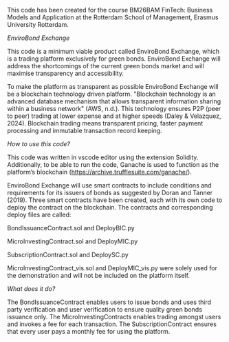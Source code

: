 This code has been created for the course BM26BAM FinTech: Business Models and Application at the Rotterdam School of Management, Erasmus University Rotterdam. 

*EnviroBond Exchange*

This code is a minimum viable product called EnviroBond Exchange, which is a trading platform exclusively for green bonds. 
EnviroBond Exchange will address the shortcomings of the current green bonds market and will maximise transparency and accessibility. 

To make the platform as transparent as possible EnviroBond Exchange will be a blockchain technology driven platform. 
"Blockchain technology is an advanced database mechanism that allows transparent information sharing within a business network" (AWS, n.d.). 
This technology ensures P2P (peer to peer) trading at lower expense and at higher speeds (Daley \& Velazquez, 2024). 
Blockchain trading means transparent pricing, faster payment processing and immutable transaction record keeping. 

*How to use this code?*

This code was written in vscode editor using the extension Solidity. 
Additionally, to be able to run the code, Ganache is used to function as the platform’s blockchain (https://archive.trufflesuite.com/ganache/). 

EnviroBond Exchange will use smart contracts to include conditions and requirements for its issuers of bonds as suggested by Doran and Tanner (2019). 
Three smart contracts have been created, each with its own code to deploy the contract on the blockchain. 
The contracts and corresponding deploy files are called:

BondIssuanceContract.sol and DeployBIC.py 

MicroInvestingContract.sol and DeployMIC.py 

SubscriptionContract.sol and DeploySC.py 

MicroInvestingContract_vis.sol and DeployMIC_vis.py were solely used for the demonstration and will not be included on the platform itself. 

*What does it do?*

The BondIssuanceContract enables users to issue bonds and uses third party verification and user verification to ensure quality green 
bonds issuance only. The MicroInvestingContracts enables trading amongst users and invokes a fee for each transaction. The SubscriptionContract
ensures that every user pays a monthly fee for using the platform. 
